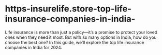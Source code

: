 # https-insurelife.store-top-life-insurance-companies-in-india-
Life insurance is more than just a policy—it’s a promise to protect your loved ones when they need it most. But with so many options in India, how do you choose the best one? In this guide, we’ll explore the top life insurance companies in India for 2024. 
